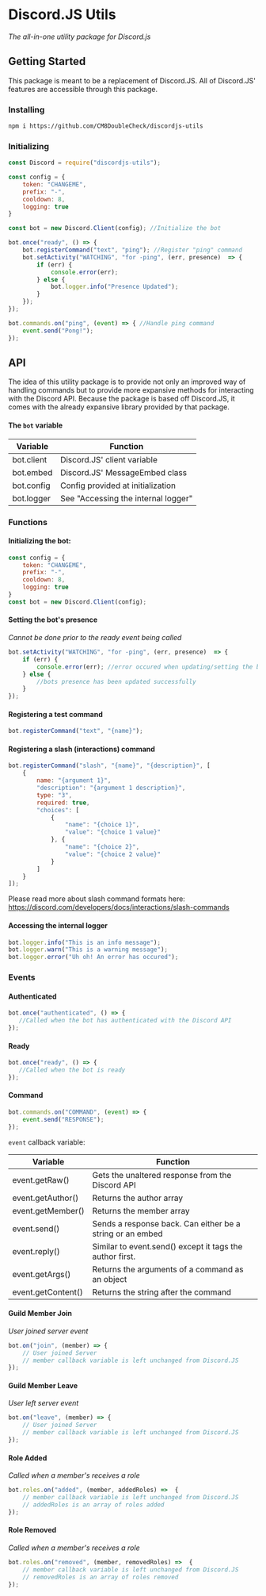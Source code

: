 # Discord.JS Utils
*The all-in-one utility package for Discord.js*

## Getting Started
This package is meant to be a replacement of Discord.JS. All of Discord.JS' features are accessible through this package.
### Installing
```bash
npm i https://github.com/CM8DoubleCheck/discordjs-utils
```

### Initializing
```javascript
const Discord = require("discordjs-utils");

const config = {
    token: "CHANGEME",
    prefix: "-",
    cooldown: 8,
    logging: true
}

const bot = new Discord.Client(config); //Initialize the bot

bot.once("ready", () => {
    bot.registerCommand("text", "ping"); //Register "ping" command
    bot.setActivity("WATCHING", "for -ping", (err, presence)  => {
        if (err) {
            console.error(err);
        } else {
            bot.logger.info("Presence Updated");
        }
    });
});

bot.commands.on("ping", (event) => { //Handle ping command
    event.send("Pong!");
});
```

## API
The idea of this utility package is to provide not only an improved way of handling commands but to provide more expansive methods for interacting with the Discord API. Because the package is based off Discord.JS, it comes with the already expansive library provided by that package.

#### The `bot` variable
| Variable   | Function                            |
|------------|-------------------------------------|
| bot.client | Discord.JS' client variable         |
| bot.embed  | Discord.JS' MessageEmbed class      |
| bot.config | Config provided at initialization   |
| bot.logger | See "Accessing the internal logger" |

### Functions

#### Initializing the bot:
```javascript
const config = {
    token: "CHANGEME",
    prefix: "-",
    cooldown: 8,
    logging: true
}
const bot = new Discord.Client(config);
```
#### Setting the bot's presence
*Cannot be done prior to the ready event being called*
```javascript
bot.setActivity("WATCHING", "for -ping", (err, presence)  => {
    if (err) {
        console.error(err); //error occured when updating/setting the bot's presence
    } else {
        //bots presence has been updated successfully
    }
});
```

#### Registering a test command
```javascript
bot.registerCommand("text", "{name}");
```

#### Registering a slash (interactions) command
```javascript
bot.registerCommand("slash", "{name}", "{description}", [
    {
        name: "{argument 1}", 
        "description": "{argument 1 description}", 
        type: "3", 
        required: true, 
        "choices": [
            {
                "name": "{choice 1}", 
                "value": "{choice 1 value}"
            }, {
                "name": "{choice 2}", 
                "value": "{choice 2 value}"
            }
        ]
    }
]);
```
Please read more about slash command formats here: https://discord.com/developers/docs/interactions/slash-commands

#### Accessing the internal logger
```javascript
bot.logger.info("This is an info message");
bot.logger.warn("This is a warning message");
bot.logger.error("Uh oh! An error has occured");
```

### Events
#### Authenticated
```javascript
bot.once("authenticated", () => {
   //Called when the bot has authenticated with the Discord API
});
```
#### Ready
```javascript
bot.once("ready", () => {
   //Called when the bot is ready
});
```

#### Command
```javascript
bot.commands.on("COMMAND", (event) => {
    event.send("RESPONSE");
});
```
`event` callback variable:

| Variable           | Function                                                  |
|--------------------|-----------------------------------------------------------|
| event.getRaw()     | Gets the unaltered response from the Discord API          |
| event.getAuthor()  | Returns the author array                                  |
| event.getMember()  | Returns the member array                                  |
| event.send()       | Sends a response back. Can either be a string or an embed |
| event.reply()      | Similar to event.send() except it tags the author first.  |
| event.getArgs()    | Returns the arguments of a command as an object           |
| event.getContent() | Returns the string after the command                      |

#### Guild Member Join
*User joined server event*

```javascript
bot.on("join", (member) => {
    // User joined Server
    // member callback variable is left unchanged from Discord.JS
});
```
#### Guild Member Leave
*User left server event*

```javascript
bot.on("leave", (member) => {
    // User joined Server
    // member callback variable is left unchanged from Discord.JS
});
```

#### Role Added
*Called when a member's receives a role*
```javascript
bot.roles.on("added", (member, addedRoles) =>  {
    // member callback variable is left unchanged from Discord.JS
    // addedRoles is an array of roles added
});
```
#### Role Removed
*Called when a member's receives a role*
```javascript
bot.roles.on("removed", (member, removedRoles) =>  {
    // member callback variable is left unchanged from Discord.JS
    // removedRoles is an array of roles removed
});
```